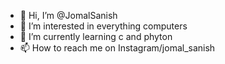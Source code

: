 - 👋 Hi, I’m @JomalSanish
- 👀 I’m interested in everything computers
- 🌱 I’m currently learning c and phyton
- 📫 How to reach me on Instagram/jomal_sanish

<!---
JomalSanish/JomalSanish is a ✨ special ✨ repository because its `README.md` (this file) appears on your GitHub profile.
You can click the Preview link to take a look at your changes.
--->

